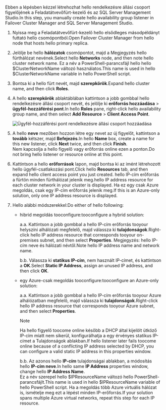 <span data-ttu-id="3ca0e-101">Ebben a lépésben kézzel létrehozhat hello rendelkezésre állási csoport figyelőjének a Feladatátvevőfürt-kezelő és az SQL Server Management Studio.</span><span class="sxs-lookup"><span data-stu-id="3ca0e-101">In this step, you manually create hello availability group listener in Failover Cluster Manager and SQL Server Management Studio.</span></span>

1. <span data-ttu-id="3ca0e-102">Nyissa meg a Feladatátvevőfürt-kezelő hello elsődleges másodpéldányt futtató hello csomópontból.</span><span class="sxs-lookup"><span data-stu-id="3ca0e-102">Open Failover Cluster Manager from hello node that hosts hello primary replica.</span></span>

2. <span data-ttu-id="3ca0e-103">Jelölje be hello **hálózatok** csomópontot, majd a Megjegyzés hello fürthálózat nevének.</span><span class="sxs-lookup"><span data-stu-id="3ca0e-103">Select hello **Networks** node, and then note hello cluster network name.</span></span> <span data-ttu-id="3ca0e-104">Ez a név a PowerShell-parancsfájl hello hello $ClusterNetworkName változó használatos.</span><span class="sxs-lookup"><span data-stu-id="3ca0e-104">This name is used in hello $ClusterNetworkName variable in hello PowerShell script.</span></span>

3. <span data-ttu-id="3ca0e-105">Bontsa ki a hello fürt nevét, majd **szerepkörök**.</span><span class="sxs-lookup"><span data-stu-id="3ca0e-105">Expand hello cluster name, and then click **Roles**.</span></span>

4. <span data-ttu-id="3ca0e-106">A hello **szerepkörök** ablaktáblában kattintson a jobb gombbal hello rendelkezésre állási csoport nevét, és jelölje ki **erőforrás hozzáadása** > **ügyfél-hozzáférési pont**.</span><span class="sxs-lookup"><span data-stu-id="3ca0e-106">In hello **Roles** pane, right-click hello availability group name, and then select **Add Resource** > **Client Access Point**.</span></span>
   
    ![Ügyfél-hozzáférési pont rendelkezésre állási csoport hozzáadása](./media/virtual-machines-sql-server-configure-alwayson-availability-group-listener/IC678769.gif)

5. <span data-ttu-id="3ca0e-108">A hello **neve** mezőben hozzon létre egy nevet az új figyelőt, kattintson a **tovább** kétszer, majd **Befejezés**.</span><span class="sxs-lookup"><span data-stu-id="3ca0e-108">In hello **Name** box, create a name for this new listener, click **Next** twice, and then click **Finish**.</span></span>  
    <span data-ttu-id="3ca0e-109">Nem kapcsolja a hello figyelő vagy erőforrás online ezen a ponton.</span><span class="sxs-lookup"><span data-stu-id="3ca0e-109">Do not bring hello listener or resource online at this point.</span></span>

6. <span data-ttu-id="3ca0e-110">Kattintson a hello **erőforrások** lapon, majd bontsa ki az imént létrehozott hello ügyfél-csatlakozási pont.</span><span class="sxs-lookup"><span data-stu-id="3ca0e-110">Click hello **Resources** tab, and then expand hello client access point you just created.</span></span> 
    <span data-ttu-id="3ca0e-111">hello IP-cím erőforrás a fürtön minden fürthálózat jelenik meg.</span><span class="sxs-lookup"><span data-stu-id="3ca0e-111">hello IP address resource for each cluster network in your cluster is displayed.</span></span> <span data-ttu-id="3ca0e-112">Ha ez egy csak Azure megoldás, csak egy IP-cím erőforrás jelenik meg.</span><span class="sxs-lookup"><span data-stu-id="3ca0e-112">If this is an Azure-only solution, only one IP address resource is displayed.</span></span>

7. <span data-ttu-id="3ca0e-113">Hello alábbi módszerekkel:</span><span class="sxs-lookup"><span data-stu-id="3ca0e-113">Do either of hello following:</span></span>
   
   * <span data-ttu-id="3ca0e-114">hibrid megoldás tooconfigure:</span><span class="sxs-lookup"><span data-stu-id="3ca0e-114">tooconfigure a hybrid solution:</span></span>
     
        <span data-ttu-id="3ca0e-115">a.</span><span class="sxs-lookup"><span data-stu-id="3ca0e-115">a.</span></span> <span data-ttu-id="3ca0e-116">Kattintson a jobb gombbal a hello IP-cím erőforrás tooyour helyszíni alhálózati megfelelő, majd válassza ki **tulajdonságok**.</span><span class="sxs-lookup"><span data-stu-id="3ca0e-116">Right-click hello IP address resource that corresponds tooyour on-premises subnet, and then select **Properties**.</span></span> <span data-ttu-id="3ca0e-117">Megjegyzés: hello IP-cím neve és hálózati névtől.</span><span class="sxs-lookup"><span data-stu-id="3ca0e-117">Note hello IP address name and network name.</span></span>
   
        <span data-ttu-id="3ca0e-118">b.</span><span class="sxs-lookup"><span data-stu-id="3ca0e-118">b.</span></span> <span data-ttu-id="3ca0e-119">Válassza ki **statikus IP-cím**, nem használt IP-címet, és kattintson a **OK**.</span><span class="sxs-lookup"><span data-stu-id="3ca0e-119">Select **Static IP Address**, assign an unused IP address, and then click **OK**.</span></span>
 
   * <span data-ttu-id="3ca0e-120">egy Azure-csak megoldás tooconfigure:</span><span class="sxs-lookup"><span data-stu-id="3ca0e-120">tooconfigure an Azure-only solution:</span></span>

        <span data-ttu-id="3ca0e-121">a.</span><span class="sxs-lookup"><span data-stu-id="3ca0e-121">a.</span></span> <span data-ttu-id="3ca0e-122">Kattintson a jobb gombbal a hello IP-cím erőforrás tooyour Azure alhálózatban megfelelő, majd válassza ki **tulajdonságok**.</span><span class="sxs-lookup"><span data-stu-id="3ca0e-122">Right-click hello IP address resource that corresponds tooyour Azure subnet, and then select **Properties**.</span></span>
       
       > [!NOTE]
       > <span data-ttu-id="3ca0e-123">Ha hello figyelő toocome online később a DHCP által kijelölt ütköző IP-cím miatt nem sikerül, konfigurálhatja a egy érvényes statikus IP-címet a Tulajdonságok ablakban.</span><span class="sxs-lookup"><span data-stu-id="3ca0e-123">If hello listener later fails toocome online because of a conflicting IP address selected by DHCP, you can configure a valid static IP address in this properties window.</span></span>
       > 
       > 

       <span data-ttu-id="3ca0e-124">b.</span><span class="sxs-lookup"><span data-stu-id="3ca0e-124">b.</span></span> <span data-ttu-id="3ca0e-125">Az azonos hello **IP-cím** tulajdonságai ablakban, a módosítás hello **IP-cím neve**.</span><span class="sxs-lookup"><span data-stu-id="3ca0e-125">In hello same **IP Address** properties window, change hello **IP Address Name**.</span></span>  
        <span data-ttu-id="3ca0e-126">Ez a név szerepel hello $IPResourceName változó hello PowerShell-parancsfájlt.</span><span class="sxs-lookup"><span data-stu-id="3ca0e-126">This name is used in hello $IPResourceName variable of hello PowerShell script.</span></span> <span data-ttu-id="3ca0e-127">Ha a megoldás több Azure virtuális hálózat is, ismételje meg ezt a lépést minden IP-erőforrás.</span><span class="sxs-lookup"><span data-stu-id="3ca0e-127">If your solution spans multiple Azure virtual networks, repeat this step for each IP resource.</span></span>

